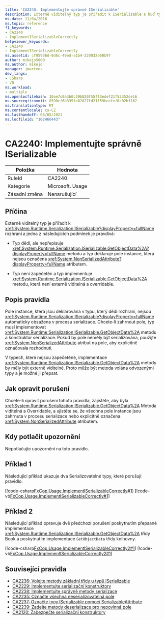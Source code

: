 ```yaml
---
title: 'CA2240: Implementujte správně ISerializable'
description: Externě viditelný typ je přiřadit k ISerializable a buď typ dědí, ale nepřepisuje GetObjectData a typ deklaruje pole instance, která nejsou označena atributem System. NonSerializedAttribute; nebo, typ není zapečetěný a typ implementuje metodu GetObjectData, která není externě viditelná a přepsatelné.
ms.date: 11/04/2016
ms.topic: reference
f1_keywords:
- CA2240
- ImplementISerializableCorrectly
helpviewer_keywords:
- CA2240
- ImplementISerializableCorrectly
ms.assetid: cf05936d-0d6c-49ed-a1b4-220032e50b97
author: mikejo5000
ms.author: mikejo
manager: jmartens
dev_langs:
- CSharp
- VB
ms.workload:
- multiple
ms.openlocfilehash: 10ae7c0a3b0c39b820f55ff3edef21f53352de16
ms.sourcegitcommit: 8590cf6b3351e82827fd21159beefef0c02bf162
ms.translationtype: MT
ms.contentlocale: cs-CZ
ms.lasthandoff: 03/08/2021
ms.locfileid: "102466443"
---
```

# <a name="ca2240-implement-iserializable-correctly"></a>CA2240: Implementujte správně ISerializable

|Položka|Hodnota|
|-|-|
|RuleId|CA2240|
|Kategorie|Microsoft. Usage|
|Zásadní změna|Nenarušující|

## <a name="cause"></a>Příčina

Externě viditelný typ je přiřadit k <xref:System.Runtime.Serialization.ISerializable?displayProperty=fullName> rozhraní a jedna z následujících podmínek je pravdivá:

- Typ dědí, ale nepřepisuje <xref:System.Runtime.Serialization.ISerializable.GetObjectData%2A?displayProperty=fullName> metodu a typ deklaruje pole instance, která nejsou označena <xref:System.NonSerializedAttribute?displayProperty=fullName> atributem.

- Typ není zapečetěn a typ implementuje <xref:System.Runtime.Serialization.ISerializable.GetObjectData%2A> metodu, která není externě viditelná a overridable.

## <a name="rule-description"></a>Popis pravidla
Pole instance, která jsou deklarována v typu, který dědí rozhraní, nejsou <xref:System.Runtime.Serialization.ISerializable?displayProperty=fullName> automaticky obsažena v procesu serializace. Chcete-li zahrnout pole, typ musí implementovat <xref:System.Runtime.Serialization.ISerializable.GetObjectData%2A> metodu a konstruktor serializace. Pokud by pole neměly být serializována, použijte <xref:System.NonSerializedAttribute> atribut na pole, aby explicitně označovala rozhodnutí.

V typech, které nejsou zapečetěné, implementace <xref:System.Runtime.Serialization.ISerializable.GetObjectData%2A> metody by měly být externě viditelné. Proto může být metoda volána odvozenými typy a je možné ji přepsat.

## <a name="how-to-fix-violations"></a>Jak opravit porušení
Chcete-li opravit porušení tohoto pravidla, zajistěte, aby byla <xref:System.Runtime.Serialization.ISerializable.GetObjectData%2A> Metoda viditelná a Overridable, a ujistěte se, že všechna pole instance jsou zahrnuta v procesu serializace nebo explicitně označena <xref:System.NonSerializedAttribute> atributem.

## <a name="when-to-suppress-warnings"></a>Kdy potlačit upozornění
Nepotlačujte upozornění na toto pravidlo.

## <a name="example-1"></a>Příklad 1
Následující příklad ukazuje dva Serializovatelné typy, které porušují pravidlo.

[!code-csharp[FxCop.Usage.ImplementISerializableCorrectly#1](../code-quality/codesnippet/CSharp/ca2240-implement-iserializable-correctly_1.cs)]
[!code-vb[FxCop.Usage.ImplementISerializableCorrectly#1](../code-quality/codesnippet/VisualBasic/ca2240-implement-iserializable-correctly_1.vb)]

## <a name="example-2"></a>Příklad 2
Následující příklad opravuje dvě předchozí porušení poskytnutím přepsané implementace <xref:System.Runtime.Serialization.ISerializable.GetObjectData%2A> třídy Book a poskytnutím implementace `GetObjectData` třídy knihovny.

[!code-csharp[FxCop.Usage.ImplementISerializableCorrectly2#1](../code-quality/codesnippet/CSharp/ca2240-implement-iserializable-correctly_2.cs)]
[!code-vb[FxCop.Usage.ImplementISerializableCorrectly2#1](../code-quality/codesnippet/VisualBasic/ca2240-implement-iserializable-correctly_2.vb)]

## <a name="related-rules"></a>Související pravidla

- [CA2236: Volejte metody základní třídy u typů ISerializable](../code-quality/ca2236.md)
- [CA2229: Implementujte serializační konstruktory](/dotnet/fundamentals/code-analysis/quality-rules/ca2229)
- [CA2238: Implementujte správně metody serializace](../code-quality/ca2238.md)
- [CA2235: Označte všechna neserializovatelná pole](/dotnet/fundamentals/code-analysis/quality-rules/ca2235)
- [CA2237: Označte typy ISerializable pomocí SerializableAttribute](/dotnet/fundamentals/code-analysis/quality-rules/ca2237)
- [CA2239: Zadejte metody deserializace pro nepovinná pole](../code-quality/ca2239.md)
- [CA2120: Zabezpečte serializační konstruktory](../code-quality/ca2120.md)
